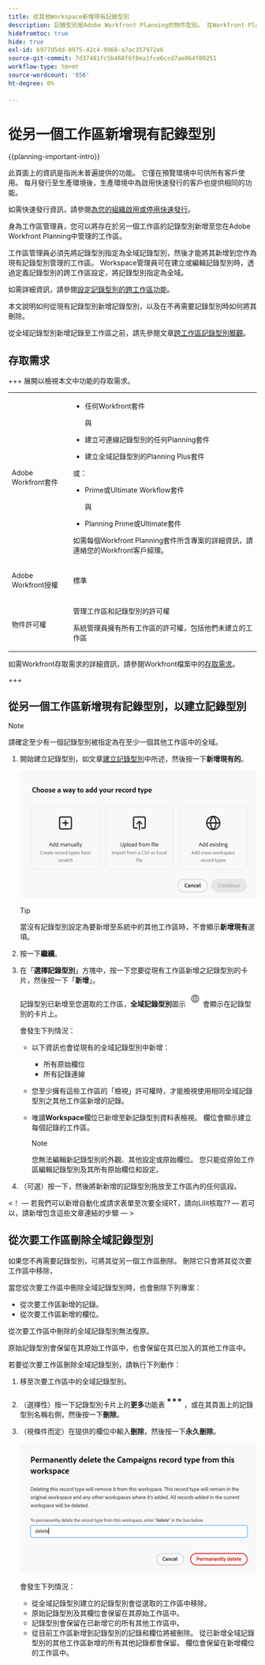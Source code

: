 ```yaml
---
title: 從其他Workspace新增現有記錄型別
description: 記錄型別是Adobe Workfront Planning的物件型別。 在Workfront Planning中，您可以新增在其他工作區中建立的現有記錄型別。
hidefromtoc: true
hide: true
exl-id: b977d5dd-8975-42c4-9968-a7ac357972e6
source-git-commit: 7d37481fc5b468f6f8ea1fce6ccd7ae064f00251
workflow-type: tm+mt
source-wordcount: '856'
ht-degree: 0%

---
```


<!-- add these to the metadata, when making this public: 

feature: Workfront Planning
role: User, Admin
author: Alina
recommendations: noDisplay, noCatalog
-->

# 從另一個工作區新增現有記錄型別

{{planning-important-intro}}

<span class="preview">此頁面上的資訊是指尚未普遍提供的功能。 它僅在預覽環境中可供所有客戶使用。 每月發行至生產環境後，生產環境中為啟用快速發行的客戶也提供相同的功能。</span>

<span class="preview">如需快速發行資訊，請參閱[為您的組織啟用或停用快速發行](/help/quicksilver/administration-and-setup/set-up-workfront/configure-system-defaults/enable-fast-release-process.md)。</span>

身為工作區管理員，您可以將存在於另一個工作區的記錄型別新增至您在Adobe Workfront Planning中管理的工作區。

工作區管理員必須先將記錄型別指定為全域記錄型別，然後才能將其新增到您作為現有記錄型別管理的工作區。 Workspace管理員可在建立或編輯記錄型別時，透過定義記錄型別的跨工作區設定，將記錄型別指定為全域。

如需詳細資訊，請參閱[設定記錄型別的跨工作區功能](/help/quicksilver/planning/architecture/configure-record-type-cross-workspace-capabilities.md)。

本文說明如何從現有記錄型別新增記錄型別，以及在不再需要記錄型別時如何將其刪除。

從全域記錄型別新增記錄至工作區之前，請先參閱文章[跨工作區記錄型別概觀](/help/quicksilver/planning/architecture/cross-workspace-record-types-overview.md)。


## 存取需求

+++ 展開以檢視本文中功能的存取需求。

<table style="table-layout:auto"> 
<col> 
</col> 
<col> 
</col> 
<tbody> 
    <tr> 
<tr>

</tr>   
<tr> 
   <td role="rowheader"><p>Adobe Workfront套件</p></td> 
   <td> 
<ul><li><p>任何Workfront套件</p></li>
<p>與</p>
<li><p>建立可連線記錄型別的任何Planning套件</p></li>
<li><p>建立全域記錄型別的Planning Plus套件</p></li>
</ul>
或：
<ul><li><p>Prime或Ultimate Workflow套件</p> </li>
與
<li><p>Planning Prime或Ultimate套件</p></li></ul>
<p>如需每個Workfront Planning套件所含專案的詳細資訊，請連絡您的Workfront客戶經理。 </p> 
   </td>

<tr> 
   <td role="rowheader"><p>Adobe Workfront授權</p></td> 
   <td><p>標準</p>
   </td> 
  </tr> 
  <tr> 
   <td role="rowheader"><p>物件許可權</p></td> 
   <td>   <p>管理工作區和記錄型別</a>的許可權 </p>  
   <p>系統管理員擁有所有工作區的許可權，包括他們未建立的工作區</p>  </td> 
  </tr>  
</tbody> 
</table>

如需Workfront存取需求的詳細資訊，請參閱Workfront檔案中的[存取需求](/help/quicksilver/administration-and-setup/add-users/access-levels-and-object-permissions/access-level-requirements-in-documentation.md)。

+++   

## 從另一個工作區新增現有記錄型別，以建立記錄型別

>[!NOTE]
>
>請確定至少有一個記錄型別被指定為在至少一個其他工作區中的全域。

1. 開始建立記錄型別，如文章[建立記錄型別](/help/quicksilver/planning/architecture/create-record-types.md)中所述，然後按一下&#x200B;**新增現有的**。<!--check this - the option might have been renamed in the UI-->

   ![從另一個工作區新增選項以新增記錄型別的模型](assets/add-record-type-from-existing-workspace-option-when-creating-records.png)

   >[!TIP]
   >
   >當沒有記錄型別設定為要新增至系統中的其他工作區時，不會顯示&#x200B;**新增現有**&#x200B;選項。

1. 按一下&#x200B;**繼續**。
1. 在「**選擇記錄型別**」方塊中，按一下您要從現有工作區新增之記錄型別的卡片，然後按一下「**新增**」。

   記錄型別已新增至您選取的工作區，**全域記錄型別**&#x200B;圖示![](assets/global-icon.png)會顯示在記錄型別的卡片上。

   會發生下列情況：

   * 以下資訊也會從現有的全域記錄型別中新增：

      * 所有原始欄位
      * 所有記錄連線
   * 您至少擁有這些工作區的「檢視」許可權時，才能檢視使用相同全域記錄型別之其他工作區新增的記錄。
   * 唯讀&#x200B;**Workspace**&#x200B;欄位已新增至新記錄型別資料表檢視。 欄位會顯示建立每個記錄的工作區。

     >[!NOTE]
     >
     >您無法編輯新記錄型別的外觀、其他設定或原始欄位。 您只能從原始工作區編輯記錄型別及其所有原始欄位和設定。

1. （可選）按一下，然後將新新增的記錄型別拖放至工作區內的任何區段。

<!--This will be released later with another epic: 
1. In the table view, click the **+** icon in the upper-right corner to add new fields. For information, see [Create fields](/help/quicksilver/planning/fields/create-fields.md).
1. (Optional) Click the **More** menu ![More menu](assets/more-menu.png) in the new record type's card, or to the right of the record type's name on its page, then click **Share** to share it with other users in the same workspace, or adjust their permissions to the record type.
-->

&lt;！ — 若我們可以新增自動化或請求表單至次要全域RT，請向Lilit核取?? — 若可以，請新增包含這些文章連結的步驟 — >

## 從次要工作區刪除全域記錄型別

如果您不再需要記錄型別，可將其從另一個工作區刪除。 刪除它只會將其從次要工作區中移除，

當您從次要工作區中刪除全域記錄型別時，也會刪除下列專案：

* 從次要工作區新增的記錄。
* 從次要工作區新增的欄位。

從次要工作區中刪除的全域記錄型別無法復原。

原始記錄型別會保留在其原始工作區中，也會保留在其已加入的其他工作區中。

若要從次要工作區刪除全域記錄型別，請執行下列動作：

1. 移至次要工作區中的全域記錄型別。

1. （選擇性）按一下記錄型別卡片上的&#x200B;**更多**&#x200B;功能表![更多功能表](assets/more-menu.png)，或在其頁面上的記錄型別名稱右側，然後按一下&#x200B;**刪除**。
1. （視條件而定）在提供的欄位中輸入&#x200B;**刪除**，然後按一下&#x200B;**永久刪除**。

   ![刪除次要全域記錄型別確認方塊](assets/delete-secondary-global-record-type.png)

   會發生下列情況：

   * 從全域記錄型別建立的記錄型別會從選取的工作區中移除。
   * 原始記錄型別及其欄位會保留在其原始工作區中。
   * 記錄型別會保留在已新增它的所有其他工作區中。
   * 從目前工作區新增到記錄型別的記錄和欄位將被刪除。 從已新增全域記錄型別的其他工作區新增的所有其他記錄都會保留。 欄位會保留在新增欄位的工作區中。





